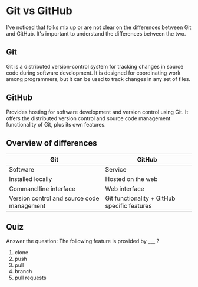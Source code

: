 # Git vs GitHub

I've noticed that folks mix up or are not clear on the differences between Git and GitHub. It's important to understand the differences between the two.

## Git

Git is a distributed version-control system for tracking changes in source code during software development. It is designed for coordinating work among programmers, but it can be used to track changes in any set of files.

## GitHub

Provides hosting for software development and version control using Git. It offers the distributed version control and source code management functionality of Git, plus its own features.

## Overview of differences

| Git | GitHub |
|---|---|
| Software | Service |
| Installed locally | Hosted on the web |
| Command line interface | Web interface |
| Version control and source code management | Git functionality + GitHub specific features |

## Quiz

Answer the question: The following feature is provided by ___ ?

1. clone
1. push
1. pull
1. branch
1. pull requests
